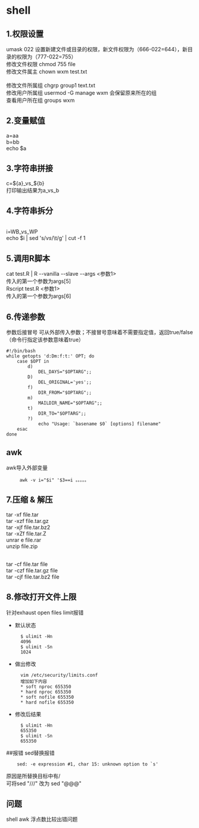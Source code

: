 # shell
## 1.权限设置
umask 022 设置新建文件或目录的权限，新文件权限为（666-022=644），新目录的权限为（777-022=755）
<br>修改文件权限 chmod 755 file 
<br>修改文件属主 chown  wxm test.txt  
<br>修改文件所属组 chgrp  group1 text.txt 
<br>修改用户所属组 usermod -G manage wxm 会保留原来所在的组
<br>查看用户所在组 groups wxm
## 2.变量赋值
a=aa
<br>b=bb
<br>echo $a 
## 3.字符串拼接
c=${a}_vs_${b}
<br>打印输出结果为a_vs_b
## 4.字符串拆分
<br>i=WB_vs_WP
<br>echo $i | sed 's/_vs_/\t/g' | cut -f 1
## 5.调用R脚本
cat test.R | R --vanilla --slave --args <参数1>
<br>传入的第一个参数为args[5]
<br>Rscript test.R <参数1>
<br>传入的第一个参数为args[6]



## 6.传递参数
参数后接冒号 可从外部传入参数；不接冒号意味着不需要指定值，返回true/false（命令行指定该参数意味着true）

    #!/bin/bash
    while getopts 'd:Dm:f:t:' OPT; do
        case $OPT in
            d)
                DEL_DAYS="$OPTARG";;
            D)
                DEL_ORIGINAL='yes';;
            f)
                DIR_FROM="$OPTARG";;
            m)
                MAILDIR_NAME="$OPTARG";;
            t)
                DIR_TO="$OPTARG";;
            ?)
                echo "Usage: `basename $0` [options] filename"
        esac
    done

## awk
awk导入外部变量

         awk -v i="$i" '$3==i 。。。。。
## 7.压缩 & 解压
tar -xf file.tar
<br>tar -xzf file.tar.gz
<br>tar -xjf file.tar.bz2
<br>tar -xZf file.tar.Z
<br>unrar e file.rar
<br>unzip file.zip

<br>tar -cf file.tar file
<br>tar -czf file.tar.gz file
<br>tar -cjf file.tar.bz2 file


## 8.修改打开文件上限
针对exhaust open files limit报错
* 默认状态
    
        $ ulimit -Hn
        4096
        $ ulimit -Sn
        1024
* 做出修改 

        vim /etc/security/limits.conf
        增加如下内容
        * soft nproc 655350
        * hard nproc 655350
        * soft nofile 655350
        * hard nofile 655350
* 修改后结果

        $ ulimit -Hn
        655350
        $ ulimit -Sn
        655350

##报错
sed替换报错

        sed: -e expression #1, char 15: unknown option to `s'

原因是所替换目标中有/
<br>可将sed "///" 改为 sed "@@@"



## 问题
shell awk 浮点数比较出错问题


    
